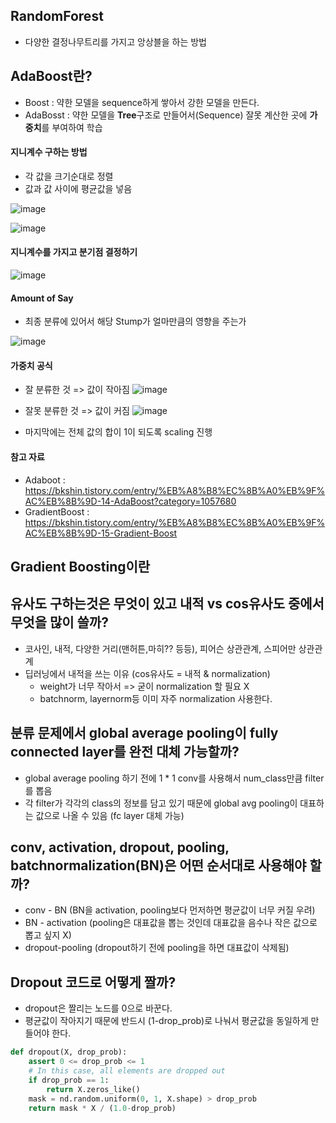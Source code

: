 ## RandomForest
* 다양한 결정나무트리를 가지고 앙상블을 하는 방법

## AdaBoost란?
* Boost : 약한 모델을 sequence하게 쌓아서 강한 모델을 만든다.
* AdaBosst : 약한 모델을 **Tree**구조로 만들어서(Sequence) 잘못 계산한 곳에 **가중치**를 부여하여 학습





#### 지니계수 구하는 방법
* 각 값을 크기순대로 정렬
* 값과 값 사이에 평균값을 넣음

![image](https://user-images.githubusercontent.com/63588046/165345456-5bb55df5-338e-4ed8-87cb-74c57797016a.png)

![image](https://user-images.githubusercontent.com/63588046/165345504-f30ff1c9-6f87-4df3-b41c-544f651ff334.png)



#### 지니계수를 가지고 분기점 결정하기

![image](https://user-images.githubusercontent.com/63588046/165345126-f5753ebc-8703-4082-8b1a-0a7a66465e4e.png)

#### Amount of Say
*  최종 분류에 있어서 해당 Stump가 얼마만큼의 영향을 주는가

![image](https://user-images.githubusercontent.com/63588046/165345929-d5be8b7e-38cf-4adc-9921-2b31b2b053fd.png)


#### 가중치 공식

* 잘 분류한 것 => 값이 작아짐
![image](https://user-images.githubusercontent.com/63588046/165346178-e1c157bd-0f96-45e5-bbc7-caa751526ff4.png)

* 잘못 분류한 것 => 값이 커짐
![image](https://user-images.githubusercontent.com/63588046/165346613-d2883e6d-05dc-4178-9aea-61b5eddad693.png)

* 마지막에는 전체 값의 합이 1이 되도록 scaling 진행


#### 참고 자료
* Adaboot : https://bkshin.tistory.com/entry/%EB%A8%B8%EC%8B%A0%EB%9F%AC%EB%8B%9D-14-AdaBoost?category=1057680
* GradientBoost : https://bkshin.tistory.com/entry/%EB%A8%B8%EC%8B%A0%EB%9F%AC%EB%8B%9D-15-Gradient-Boost

## Gradient Boosting이란



## 유사도 구하는것은 무엇이 있고 내적 vs cos유사도 중에서 무엇을 많이 쓸까?
* 코사인, 내적, 다양한 거리(맨허튼,마히?? 등등), 피어슨 상관관계, 스피어만 상관관계
* 딥러닝에서 내적을 쓰는 이유 (cos유사도 = 내적 & normalization)
    * weight가 너무 작아서 => 굳이 normalization 할 필요 X
    * batchnorm, layernorm등 이미 자주 normalization 사용한다.

## 분류 문제에서 global average pooling이 fully connected layer를 완전 대체 가능할까?
* global average pooling 하기 전에 1 * 1 conv를 사용해서 num_class만큼 filter를 뽑음
* 각 filter가 각각의 class의 정보를 담고 있기 때문에 global avg pooling이 대표하는 값으로 나올 수 있음 (fc layer 대체 가능)


## conv, activation, dropout, pooling, batchnormalization(BN)은 어떤 순서대로 사용해야 할까?
* conv - BN (BN을 activation, pooling보다 먼저하면 평균값이 너무 커질 우려)
* BN - activation (pooling은 대표값을 뽑는 것인데 대표값을 음수나 작은 값으로 뽑고 싶지 X)
* dropout-pooling (dropout하기 전에 pooling을 하면 대표값이 삭제됨)


## Dropout 코드로 어떻게 짤까?
* dropout은 짤리는 노드를 0으로 바꾼다.
* 평균값이 작아지기 때문에 반드시 (1-drop_prob)로 나눠서 평균값을 동일하게 만들어야 한다.
```python
def dropout(X, drop_prob):
    assert 0 <= drop_prob <= 1
    # In this case, all elements are dropped out
    if drop_prob == 1:
        return X.zeros_like()
    mask = nd.random.uniform(0, 1, X.shape) > drop_prob
    return mask * X / (1.0-drop_prob)


```
